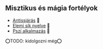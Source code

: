 ## Misztikus és mágia fortélyok

<!-- tag: misztikus__fortely -->

- [Antissjárás](fortelyok.misztikus/antissjaras.md) 🔺
- [Elemi sík nyelve](fortelyok.misztikus/elemi_sik_nyelve.md) 🔺
- [Pszí alkalmazás](fortelyok.misztikus/pszi_alkalmazas.md) 🔺

⭕TODO: kidolgozni még⭕
